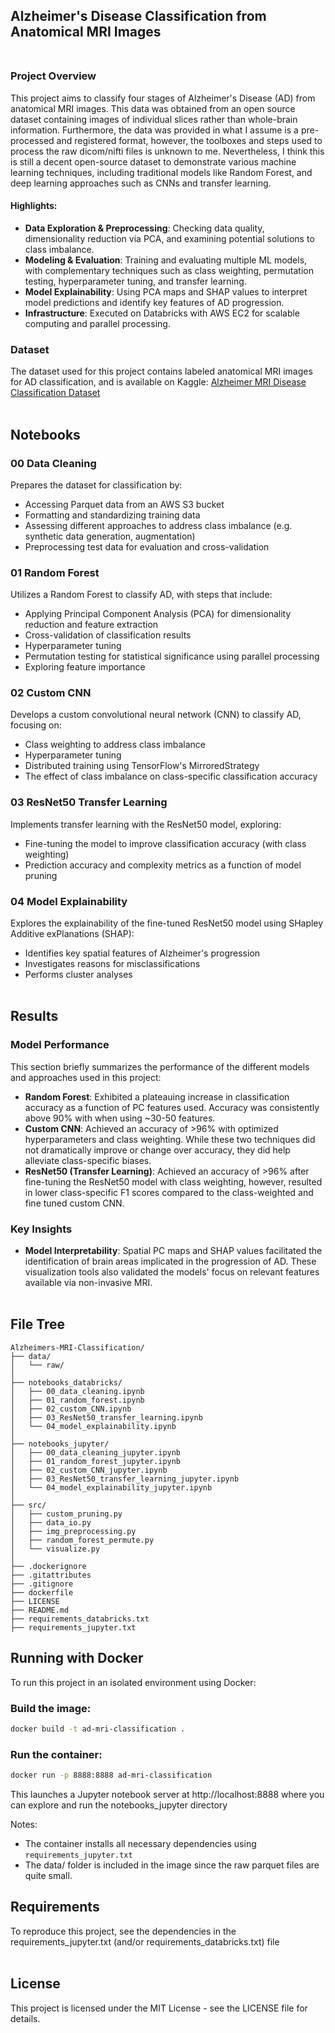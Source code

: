 ## Alzheimer's Disease Classification from Anatomical MRI Images <br /> <br />

### Project Overview

This project aims to classify four stages of Alzheimer's Disease (AD) from anatomical MRI images. This data was obtained from an open source dataset containing images of individual slices rather than whole-brain information. Furthermore, the data was provided in what I assume is a pre-processed and registered format, however, the toolboxes and steps used to process the raw dicom/nifti files is unknown to me. Nevertheless, I think this is still a decent open-source dataset to demonstrate various machine learning techniques, including traditional models like Random Forest, and deep learning approaches such as CNNs and transfer learning.

#### Highlights:
- **Data Exploration & Preprocessing**: Checking data quality, dimensionality reduction via PCA, and examining potential solutions to class imbalance.
- **Modeling & Evaluation**: Training and evaluating multiple ML models, with complementary techniques such as class weighting, permutation testing, hyperparameter tuning, and transfer learning.
- **Model Explainability**: Using PCA maps and SHAP values to interpret model predictions and identify key features of AD progression.
- **Infrastructure**: Executed on Databricks with AWS EC2 for scalable computing and parallel processing.

### Dataset
The dataset used for this project contains labeled anatomical MRI images for AD classification, and is available on Kaggle:
[Alzheimer MRI Disease Classification Dataset](https://www.kaggle.com/datasets/borhanitrash/alzheimer-mri-disease-classification-dataset) <br /> <br />

## Notebooks
### 00 Data Cleaning
Prepares the dataset for classification by:
- Accessing Parquet data from an AWS S3 bucket
- Formatting and standardizing training data
- Assessing different approaches to address class imbalance (e.g. synthetic data generation, augmentation)
- Preprocessing test data for evaluation and cross-validation <br />

### 01 Random Forest
Utilizes a Random Forest to classify AD, with steps that include:
- Applying Principal Component Analysis (PCA) for dimensionality reduction and feature extraction
- Cross-validation of classification results
- Hyperparameter tuning
- Permutation testing for statistical significance using parallel processing
- Exploring feature importance <br />

### 02 Custom CNN
Develops a custom convolutional neural network (CNN) to classify AD, focusing on:
- Class weighting to address class imbalance
- Hyperparameter tuning
- Distributed training using TensorFlow's MirroredStrategy
- The effect of class imbalance on class-specific classification accuracy <br />

### 03 ResNet50 Transfer Learning
Implements transfer learning with the ResNet50 model, exploring:
- Fine-tuning the model to improve classification accuracy (with class weighting)
- Prediction accuracy and complexity metrics as a function of model pruning <br />

### 04 Model Explainability
Explores the explainability of the fine-tuned ResNet50 model using SHapley Additive exPlanations (SHAP):
- Identifies key spatial features of Alzheimer's progression
- Investigates reasons for misclassifications
- Performs cluster analyses <br /> <br />

## Results <br />

### Model Performance
This section briefly summarizes the performance of the different models and approaches used in this project:

- **Random Forest**: Exhibited a plateauing increase in classification accuracy as a function of PC features used. Accuracy was consistently above 90% with when using ~30-50 features.
- **Custom CNN**: Achieved an accuracy of >96% with optimized hyperparameters and class weighting. While these two techniques did not dramatically improve or change over accuracy, they did help alleviate class-specific biases.
- **ResNet50 (Transfer Learning)**: Achieved an accuracy of >96% after fine-tuning the ResNet50 model with class weighting, however, resulted in lower class-specific F1 scores compared to the class-weighted and fine tuned custom CNN.

### Key Insights
- **Model Interpretability**: Spatial PC maps and SHAP values facilitated the identification of brain areas implicated in the progression of AD. These visualization tools also validated the models' focus on relevant features available via non-invasive MRI. <br /> <br />

## File Tree
```
Alzheimers-MRI-Classification/
├── data/
│   └── raw/
│
├── notebooks_databricks/
│   ├── 00_data_cleaning.ipynb
│   ├── 01_random_forest.ipynb
│   ├── 02_custom_CNN.ipynb
│   ├── 03_ResNet50_transfer_learning.ipynb
│   └── 04_model_explainability.ipynb
│
├── notebooks_jupyter/
│   ├── 00_data_cleaning_jupyter.ipynb
│   ├── 01_random_forest_jupyter.ipynb
│   ├── 02_custom_CNN_jupyter.ipynb
│   ├── 03_ResNet50_transfer_learning_jupyter.ipynb
│   └── 04_model_explainability_jupyter.ipynb
│
├── src/
│   ├── custom_pruning.py
│   ├── data_io.py
│   ├── img_preprocessing.py
│   ├── random_forest_permute.py
│   └── visualize.py
│
├── .dockerignore
├── .gitattributes
├── .gitignore
├── dockerfile
├── LICENSE
├── README.md
├── requirements_databricks.txt
├── requirements_jupyter.txt
```

## Running with Docker
To run this project in an isolated environment using Docker:

### Build the image:
```bash
docker build -t ad-mri-classification .
```

### Run the container:
```bash
docker run -p 8888:8888 ad-mri-classification
```

This launches a Jupyter notebook server at http://localhost:8888 where you can explore and run the notebooks_jupyter directory

Notes:
- The container installs all necessary dependencies using `requirements_jupyter.txt`
- The data/ folder is included in the image since the raw parquet files are quite small.

## Requirements
To reproduce this project, see the dependencies in the requirements_jupyter.txt (and/or requirements_databricks.txt) file <br /> <br />

## License
This project is licensed under the MIT License - see the LICENSE file for details.
